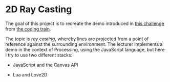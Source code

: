 # 2D Ray Casting

The goal of this project is to recreate the demo introduced in [this challenge](https://thecodingtrain.com/CodingChallenges/145-2d-ray-casting.html) from [the coding train](https://thecodingtrain.com).

The topic is _ray casting_, whereby lines are projected from a point of reference against the surrounding environment. The lecturer implements a demo in the context of Processing, using the JavaScript language, but here I try to use two different stacks:

- JavaScript and the Canvas API

- Lua and Love2D
